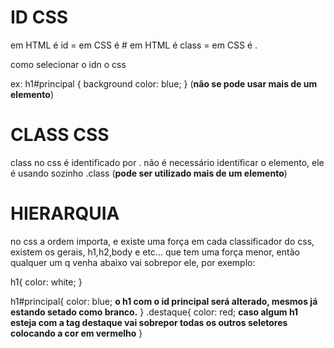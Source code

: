 # ID CSS # 

em HTML é id = em CSS é #
em HTML é class = em CSS é .

como selecionar o idn o css

ex: h1#principal { 
    background color: blue;
}
(**não se pode usar mais de um elemento**)
# CLASS CSS # 
 class no css é identificado por . não é necessário identificar o elemento, ele é usando sozinho .class (**pode ser utilizado mais de um elemento**)
 # HIERARQUIA #
 no css a ordem importa, e existe uma força em cada classificador do css, existem os gerais, h1,h2,body e etc... que tem uma força menor, então qualquer um q venha abaixo vai sobrepor ele, por exemplo:
 
 h1{
    color: white;
 }

 h1#principal{
    color: blue;
    **o h1 com o id principal será alterado, mesmos já estando setado como branco.**
 }
.destaque{
    color: red;
    **caso algum h1 esteja com a tag destaque vai sobrepor todas os outros seletores colocando a cor em vermelho**
}
